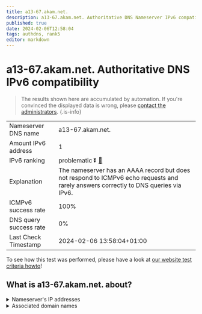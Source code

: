 ```yaml
---
title: a13-67.akam.net.
description: a13-67.akam.net. Authoritative DNS Nameserver IPv6 compatibility
published: true
date: 2024-02-06T12:58:04
tags: authdns, rank5
editor: markdown
---
```


# a13-67.akam.net. Authoritative DNS IPv6 compatibility

> The results shown here are accumulated by automation. If you're convinced the displayed data is wrong, please [contact the administrators](/howto/chat). 
{.is-info}




|   |   |
| - | - |
| Nameserver DNS name | a13-67.akam.net.
| Amount IPv6 address | 1
| IPv6 ranking | problematic :arrow_double_down: [🔗](/howto/ranking) |
| Explanation | The nameserver has an AAAA record but does not respond to ICMPv6 echo requests and rarely answers correctly to DNS queries via IPv6. |
| ICMPv6 success rate | 100%|
| DNS query success rate | 0% |
| Last Check Timestamp | 2024-02-06 13:58:04+01:00 |

To see how this test was performed, please have a look at [our website test criteria howto](/howto/testcriteria/authdns)!


## What is a13-67.akam.net. about?




<details>
<summary>Nameserver's IP addresses</summary>

2600:1480:800::43

</details>



<details>
<summary>Associated domain names</summary>

weather.com

www.amd.com

www.unicreditgroup.eu

</details>
